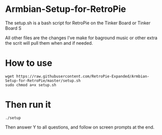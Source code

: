 # Armbian-Setup-for-RetroPie

The setup.sh is a bash script for RetroPie on the Tinker Board or Tinker Board S

All other files are the changes I've make for baground music or other extra the scrit will pull them when and if needed.

How to use
============
```shell
wget https://raw.githubusercontent.com/RetroPie-Expanded/Armbian-Setup-for-RetroPie/master/setup.sh
sudo chmod a+x setup.sh
```

Then run it
============
```shell
./setup
```
Then answer Y to all questions, and follow on screen prompts at the end.
